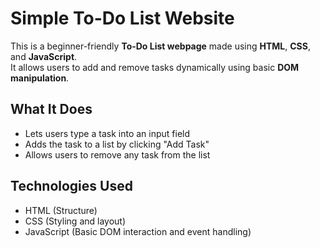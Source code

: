 # Simple To-Do List Website

This is a beginner-friendly **To-Do List webpage** made using **HTML**, **CSS**, and **JavaScript**.  
It allows users to add and remove tasks dynamically using basic **DOM manipulation**.
## What It Does

- Lets users type a task into an input field
- Adds the task to a list by clicking "Add Task"
- Allows users to remove any task from the list
## Technologies Used

- HTML (Structure)
- CSS (Styling and layout)
- JavaScript (Basic DOM interaction and event handling)
